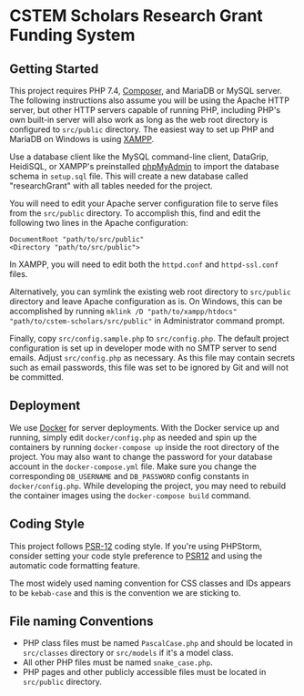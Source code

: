 # CSTEM Scholars Research Grant Funding System

## Getting Started

This project requires PHP 7.4, [Composer](https://getcomposer.org/), and MariaDB or MySQL server. The following 
instructions also assume you will be using the Apache HTTP server, but other HTTP servers capable of running PHP, 
including PHP's own built-in server will also work as long as the web root directory is configured to `src/public` 
directory. The easiest way to set up PHP and MariaDB on Windows is using 
[XAMPP](https://www.apachefriends.org/index.html).

Use a database client like the MySQL command-line client, DataGrip, HeidiSQL, or XAMPP's preinstalled 
[phpMyAdmin](http://localhost/phpmyadmin) to import the database schema in `setup.sql` file. This will create a 
new database called "researchGrant" with all tables needed for the project.

You will need to edit your Apache server configuration file to serve files from the `src/public` directory. To 
accomplish this, find and edit the following two lines in the Apache configuration: 

    DocumentRoot "path/to/src/public"
    <Directory "path/to/src/public">

In XAMPP, you will need to edit both the `httpd.conf` and `httpd-ssl.conf` files.

Alternatively, you can symlink the existing web root directory to `src/public` directory and leave Apache configuration 
as is. On Windows, this can be accomplished by running 
`mklink /D "path/to/xampp/htdocs" "path/to/cstem-scholars/src/public"` in Administrator command prompt.

Finally, copy `src/config.sample.php` to `src/config.php`. The default project configuration is set up in developer 
mode with no SMTP server to send emails. Adjust `src/config.php` as necessary. As this file may contain secrets such as 
email passwords, this file was set to be ignored by Git and will not be committed.

## Deployment

We use [Docker](https://www.docker.com/get-started) for server deployments. With the Docker service up and running, 
simply edit `docker/config.php` as needed and spin up the containers by running `docker-compose up` inside the root 
directory of the project. You may also want to change the password for your database account in the `docker-compose.yml` 
file. Make sure you change the corresponding `DB_USERNAME` and `DB_PASSWORD` config constants in `docker/config.php`. 
While developing the project, you may need to rebuild the container images using the `docker-compose build` command.

## Coding Style

This project follows [PSR-12](https://www.php-fig.org/psr/psr-12/) coding style. If you're using PHPStorm, consider 
setting your code style preference to [PSR12](https://blog.jetbrains.com/phpstorm/2019/11/phpstorm-2019-3-release/#psr) 
and using the automatic code formatting feature.

The most widely used naming convention for CSS classes and IDs appears to be `kebab-case` and this is the convention we 
are sticking to.

## File naming Conventions

- PHP class files must be named `PascalCase.php` and should be located in `src/classes` directory or `src/models` if 
  it's a model class.
- All other PHP files must be named `snake_case.php`.
- PHP pages and other publicly accessible files must be located in `src/public` directory.
